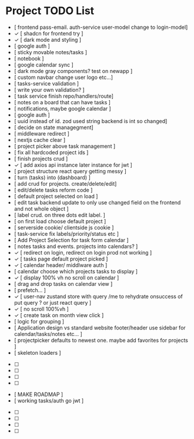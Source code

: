 # Project TODO List

- [ frontend pass-email. auth-service user-model change to login-model]
- ✓ [ shadcn for frontend try ]
- ✓ [ dark mode and styling ]
- [ google auth ]
- [ sticky movable notes/tasks ]
- [ notebook ]
- [ google calendar sync ]
- [ dark mode gray components? test on newapp ]
- [ custom navbar change user logo etc...]
- [ tasks-service validation ]
- [ write your own validation? ]
- [ task service finish repo/handlers/route]
- [ notes on a board that can have tasks ]
- [ notifications, maybe google calendar ]
- [ google auth ]
- [ uuid instead of id. zod used string backend is int so changed]
- [ decide on state managegment]
- [ middleware redirect ]
- [ nextjs cache clear ]
- [ project picker above task management ]
- [ fix all hardcoded project ids ]
- [ finish projects crud ]
- ✓ [ add axios api instance later instance for jwt ]
- [ project structure react query getting messy ]
- [ turn (tasks) into (dashboard) ]
- [ add crud for projects. create/delete/edit]
- [ edit/delete tasks reform code ]
- [ default project selected on load ]
- [ edit task backend update to only use changed field on the frontend and not whole object ]
- [ label crud. on three dots edit label. ]
- [ on first load choose default project ]
- [ serverside cookie/ clientside js cookie ]
- [ task-service fix labels/priority/status etc ]
- [ Add Project Selection for task form calendar ]
- [ notes tasks and events. projects into calendars? ]
- ✓ [ redirect on login, redirect on login prod not working ]
- ✓ [ tasks page default project picked ]
- ✓ [ calendar header/ middlware auth ]
- [ calendar choose which projects tasks to display ]
- ✓ [ display 100% vh no scroll on calendar ]
- [ drag and drop tasks on calendar view ]
- [ prefetch... ]
- ✓ [ user-nav zustand store with query /me to rehydrate onsuccess of put query ? or just react query ]
- ✓ [ no scroll 100%vh ]
- ✓ [ create task on month view click ]
- [ logic for grouping ]
- [ Application design vs standard website footer/header use sidebar for calendar/tasks/notes etc... ]
- [ projectpicker defaults to newest one. maybe add favorites for projects ]
- [ skeleton loaders ]
- [ ]
- [ ]
- [ ]
- [ ]
- [ MAKE ROADMAP ]
- [ working tasks/auth go jwt ]
- [ ]
- [ ]
- [ ]
- [ ]
